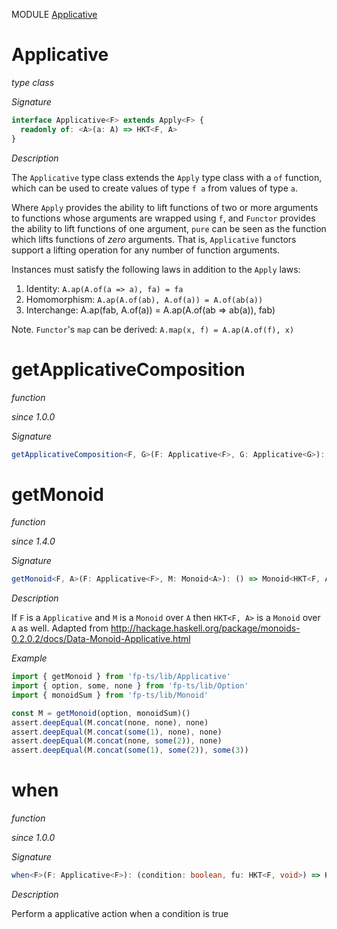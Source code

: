 MODULE [Applicative](https://github.com/gcanti/fp-ts/blob/master/src/Applicative.ts)

# Applicative

_type class_

_Signature_

```ts
interface Applicative<F> extends Apply<F> {
  readonly of: <A>(a: A) => HKT<F, A>
}
```

_Description_

The `Applicative` type class extends the `Apply` type class with a `of` function, which can be used to create values
of type `f a` from values of type `a`.

Where `Apply` provides the ability to lift functions of two or more arguments to functions whose arguments are
wrapped using `f`, and `Functor` provides the ability to lift functions of one argument, `pure` can be seen as the
function which lifts functions of _zero_ arguments. That is, `Applicative` functors support a lifting operation for
any number of function arguments.

Instances must satisfy the following laws in addition to the `Apply` laws:

1.  Identity: `A.ap(A.of(a => a), fa) = fa`
2.  Homomorphism: `A.ap(A.of(ab), A.of(a)) = A.of(ab(a))`
3.  Interchange: A.ap(fab, A.of(a)) = A.ap(A.of(ab => ab(a)), fab)

Note. `Functor`'s `map` can be derived: `A.map(x, f) = A.ap(A.of(f), x)`

# getApplicativeComposition

_function_

_since 1.0.0_

_Signature_

```ts
getApplicativeComposition<F, G>(F: Applicative<F>, G: Applicative<G>): ApplicativeComposition<F, G>
```

# getMonoid

_function_

_since 1.4.0_

_Signature_

```ts
getMonoid<F, A>(F: Applicative<F>, M: Monoid<A>): () => Monoid<HKT<F, A>>
```

_Description_

If `F` is a `Applicative` and `M` is a `Monoid` over `A` then `HKT<F, A>` is a `Monoid` over `A` as well.
Adapted from http://hackage.haskell.org/package/monoids-0.2.0.2/docs/Data-Monoid-Applicative.html

_Example_

```ts
import { getMonoid } from 'fp-ts/lib/Applicative'
import { option, some, none } from 'fp-ts/lib/Option'
import { monoidSum } from 'fp-ts/lib/Monoid'

const M = getMonoid(option, monoidSum)()
assert.deepEqual(M.concat(none, none), none)
assert.deepEqual(M.concat(some(1), none), none)
assert.deepEqual(M.concat(none, some(2)), none)
assert.deepEqual(M.concat(some(1), some(2)), some(3))
```

# when

_function_

_since 1.0.0_

_Signature_

```ts
when<F>(F: Applicative<F>): (condition: boolean, fu: HKT<F, void>) => HKT<F, void>
```

_Description_

Perform a applicative action when a condition is true
